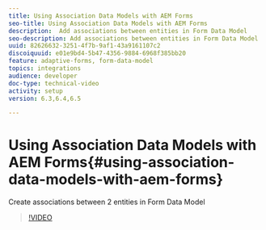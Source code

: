 ```yaml
---
title: Using Association Data Models with AEM Forms
seo-title: Using Association Data Models with AEM Forms
description:  Add associations between entities in Form Data Model
seo-description: Add associations between entities in Form Data Model
uuid: 82626632-3251-4f7b-9af1-43a9161107c2
discoiquuid: e01e9bd4-5b47-4356-9884-6968f385bb20
feature: adaptive-forms, form-data-model
topics: integrations
audience: developer
doc-type: technical-video
activity: setup
version: 6.3,6.4,6.5

---
```


# Using Association Data Models with AEM Forms{#using-association-data-models-with-aem-forms}

Create associations between 2 entities in Form Data Model

>[!VIDEO](https://video.tv.adobe.com/v/17737/?quality=9)

